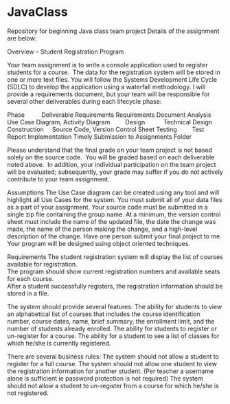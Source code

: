 JavaClass
=========

Repository for beginning Java class team project
Details of the assignment are below:

Overview – Student Registration Program

Your team assignment is to write a console application used to register students for a course.  The data for the registration system will be stored in one or more text files.  You will follow the Systems Development Life Cycle (SDLC) to develop the application using a waterfall methodology. I will provide a requirements document, but your team will be responsible for several other deliverables during each lifecycle phase:

Phase            Deliverable
Requirements     Requirements Document
Analysis         Use Case Diagram, Activity Diagram        
Design           Technical Design 
Construction     Source Code, Version Control Sheet
Testing          Test Report
Implementation   Timely Submission to Assignments Folder

Please understand that the final grade on your team project is not based solely on the source code.  You will be graded based on each deliverable noted above.  In addition, your individual participation on the team project will be evaluated; subsequently, your grade may suffer if you do not actively contribute to your team assignment.

Assumptions
The Use Case diagram can be created using any tool and will highlight all Use Cases for the system. 
You must submit all of your data files as a part of your assignment. 
Your source code must be submitted in a single zip file containing the group name. 
At a minimum, the version control sheet must include the name of the updated file, the date the change was made, the name of the person making the change, and a high-level description of the change. 
Have one person submit your final project to me. 
Your program will be designed using object oriented techniques.

Requirements
The student registration system will display the list of courses available for registration.  
The program should show current registration numbers and available seats for each course.  
After a student successfully registers, the registration information should be stored in a file.

The system should provide several features: 
The ability for students to view an alphabetical list of courses that includes the course identification number, course dates, name, brief summary, the enrollment limit, and the number of students already enrolled. 
The ability for students to register or un-register for a course.
The ability for a student to see a list of classes for which he/she is currently registered. 

There are several business rules:
The system should not allow a student to register for a full course.
The system should not allow one student to view the registration information for another student. (Per teacher a username alone is sufficient ie password protection is not required)
The system should not allow a student to un-register from a course for which he/she is not registered.



